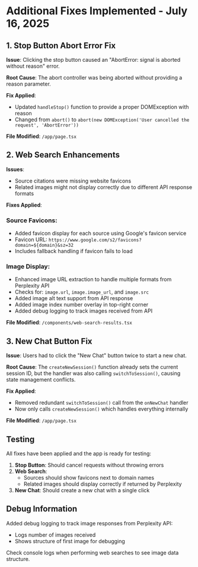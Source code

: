 # Additional Fixes Implemented - July 16, 2025

## 1. Stop Button Abort Error Fix

**Issue**: Clicking the stop button caused an "AbortError: signal is aborted without reason" error.

**Root Cause**: The abort controller was being aborted without providing a reason parameter.

**Fix Applied**: 
- Updated `handleStop()` function to provide a proper DOMException with reason
- Changed from `abort()` to `abort(new DOMException('User cancelled the request', 'AbortError'))`

**File Modified**: `/app/page.tsx`

## 2. Web Search Enhancements

**Issues**: 
- Source citations were missing website favicons
- Related images might not display correctly due to different API response formats

**Fixes Applied**:

### Source Favicons:
- Added favicon display for each source using Google's favicon service
- Favicon URL: `https://www.google.com/s2/favicons?domain=${domain}&sz=32`
- Includes fallback handling if favicon fails to load

### Image Display:
- Enhanced image URL extraction to handle multiple formats from Perplexity API
- Checks for: `image.url`, `image.image_url`, and `image.src`
- Added image alt text support from API response
- Added image index number overlay in top-right corner
- Added debug logging to track images received from API

**File Modified**: `/components/web-search-results.tsx`

## 3. New Chat Button Fix

**Issue**: Users had to click the "New Chat" button twice to start a new chat.

**Root Cause**: The `createNewSession()` function already sets the current session ID, but the handler was also calling `switchToSession()`, causing state management conflicts.

**Fix Applied**: 
- Removed redundant `switchToSession()` call from the `onNewChat` handler
- Now only calls `createNewSession()` which handles everything internally

**File Modified**: `/app/page.tsx`

## Testing

All fixes have been applied and the app is ready for testing:

1. **Stop Button**: Should cancel requests without throwing errors
2. **Web Search**: 
   - Sources should show favicons next to domain names
   - Related images should display correctly if returned by Perplexity
3. **New Chat**: Should create a new chat with a single click

## Debug Information

Added debug logging to track image responses from Perplexity API:
- Logs number of images received
- Shows structure of first image for debugging

Check console logs when performing web searches to see image data structure.
